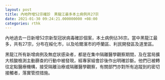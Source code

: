 ```yaml
---
layout: post
title: 內地昨增52宗確診　黑龍江最多本土病例共27宗
date: 2021-01-30 09:24:21.000000000 +08:00
categories: rthk
---
```


內地過去一日新增52宗新型冠狀病毒確診個案，本土病例佔36宗。當中黑龍江最多，共有27宗，分布在綏化市，以及哈爾濱市的呼蘭區、利民開發區及道里區。

黑龍江所有新增病例及無症狀感染者，都是在集中隔離醫學觀察期間，及在當局擴大核酸檢測主動篩查的行動中被發現，經專家組會診後作出明確診斷。他們已被轉往定點醫療機構，接受隔離治療或隔離醫學觀察，有關部門亦對所有追蹤到的密切接觸者，落實管控措施。
